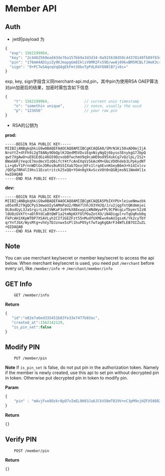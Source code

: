 # Member API

## Auth
- jwt的payload 为

```javascript
{
  "exp": 1562199964,
  "key": "2c4462569ead43de76a157bb9a3d3d34-8a915638d50c44378148fb89f83c5d86",
  "pin": "176mH4AD1yzZy9KJmapgGm8IklzVOMR2Fx59D/ww8j09kxBM5MCBLfJHeK3crJqb1FsPjD2BGVnKYhipjUJlEy2Qz7LnaZy7mKZotKMDOX0dvtUpyiIzt5FiSU3LesOvSM5381UcB5CEvgOp9+qkcRJ3JmPQTFmU2Xwo4piPJahh21+PnEy6KTCsq2bngkou547vJ2kfTLsB/pkeLaAXxTx9Hrk1bAORNGe8MHxPn4Es1qkvJVOjrVxqh2yL7oGQD2cx1HC+BTgjkRQPxqzVgYTeN4x+iawLxzwKVe5evPQP8TBYAlvmA1F8VqKySj4FqUxNUfWz4jma1jxplqxMuQ==",  // if required.
  "sign": "9+PC7wSAqnqVqQdgEkFmt3ObxTpPdLR4YO8BlB7jv6c="
}
```
exp, key, sign字段含义同merchant-api.md,pin，其中pin为使用RSA OAEP算法对pin加密后的结果，加密时需包含如下信息

```javascript
{
    "t": 1562199964,                // current unix timestamp
    "n": "somethin unique",         // nonce, usually the uuid
    "p": "123456"                   // your raw pin
}
```

- RSA的公钥为

**prod:**

```text
-----BEGIN RSA PUBLIC KEY-----
MIIBIjANBgkqhkiG9w0BAQEFAAOCAQ8AMIIBCgKCAQEA0/SMrN1Ki50xAD0mjIjA
NroYtZ+dtFh9i2gT8ANy9ObQplKJQedM5VDviEqnNiyNgQj6byso3EnykgG7JbpQ
qwt7XgAwO+uE01EdGi46G59DzvobBfwchmV9q9caHE0od95XukCq7vQzlpL/IS2+
BWaG6RjYeqcE7mxdmcVIzQ6ifcY4tfcAnEXqVz5kAcKM+GbLVDOhdeb3LPpkydNT
Li+q8vY1PrnnWDlGnJORosBuRS5IXab7QxojKFx1lrq4EvnKGeyB6m3+h14Ixlcv
/QO5p7RR4lI9hs11Ecatritck25xQQ+YO4n0gYAvScxV0t0nQGBjmsN11Nm4Hl1x
kwIDAQAB
-----END RSA PUBLIC KEY-----
```

**dev:**

```text
-----BEGIN RSA PUBLIC KEY-----
MIIBIjANBgkqhkiG9w0BAQEFAAOCAQ8AMIIBCgKCAQEA5PbIXYPU+leiueNmwzbk
u05eXRJ79gQCPyS3mwoUIySAMmPaU2/RN47lhhJO3YHJQ/J/u2jqgTntQKdmmjei
0L0odUyL3JaSrqirLi6JVWKaF3o9YkX88xwyLLWNdWywFPL9CPWcqLvTbymrS2zN
l0U8zGVXft+aDlRYdCaBtQWF1a2tmNpKXfOlPOaZotXO/iN4Diqpl+vTqUqRxb0q
FkPcAH1XKpWTDP7XSAVLyh2CIf2GEZFzt55nMudfUXMEwv0aAUIgsxK/Yk2cyTbY
qrYnTJbX/WysMtg+vhVy7DJznwx5sPl1huPO5ytfwTagKgQArF34WfLEB7OIZuZL
+QIDAQAB
-----END RSA PUBLIC KEY-----
```

## Note
You can use merchant key/secret or member key/secret to access the api below.
When merchant key/secret is used, you need put `/merchant` before every uri, 
like `/member/info` -> `/merchant/member/info`


## GET Info

```
    GET /member/info
```

**Return**

```javascript
{  
   "id":"e82e7a6ed335451b83fe33e7477b03ac",
   "created_at":1562142129,
   "is_pin_set":false
}
```

## Modify PIN

```
    PUT /member/pin
```

**Note**
If `is_pin_set` is false, do not put pin in the authorization token.
Namely if the member is newly created, use this api to set pin without decrypted pin in token.
Otherwise put decrypted pin in token to modify pin.

**Param**

```javascript
{
    "pin" : "mAvjFxe8Ozkr8pO7xImEL0H83Ja6JCkVS0mT029V+nC3pM9xjHZFX50882+iY+GNNhqVQC2cWHkiYJBoum9BkW3NhL0js4AFULRKFXoKnkMOoXlgAKcYZmE/cihJnwR6L6KeN7c8ycTYPUNBnSxvkvT2PcD59xBqDEyXcB4LnaL5AncpevtTAiejFE25u2CsLl/4EB0s42+yxbj5CTob73RUhgVndJB9b38MEQn7cDKmod/Uej7/T+/K47DMEvOmndt+YGNlK8iBfViO6T/QOZC0JKs5yWkaZ8wyfRyW9bT1oqDriIzVvFxHCQXPWVPoK/h25EEfHOVfdzBXLgGM2g=="
}
```

**Return**

```javascript
{}
```

## Verify PIN

```
    POST /member/pin
```

**Return**

```javascript
{}
```
